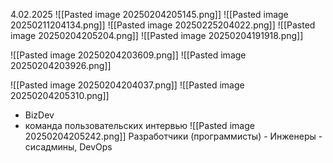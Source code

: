 4.02.2025
![[Pasted image 20250204205145.png]]
![[Pasted image 20250211204134.png]]
![[Pasted image 20250225204022.png]]
![[Pasted image 20250204205204.png]]
![[Pasted image 20250204191918.png]]

![[Pasted image 20250204203609.png]]
![[Pasted image 20250204203926.png]]

![[Pasted image 20250204204037.png]]
![[Pasted image 20250204205310.png]]
- BizDev
- команда пользовательских интервью
![[Pasted image 20250204205242.png]]
Разработчики (программисты) - 
Инженеры - сисадмины, DevOps